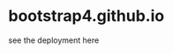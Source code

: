 # bootstrap4.github.io
see the deployment here <a href="https://shraful.github.io/bootstrap4.github.io/">

